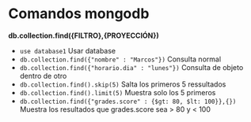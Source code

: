 # Comandos mongodb

**db.collection.find({FILTRO},{PROYECCIÓN})**

- `use database1` Usar database
- `db.collection.find({"nombre" : "Marcos"})` Consulta normal
- `db.collection.find({"horario.dia" : "lunes"})` Consulta de objeto dentro de otro
- `db.collection.find().skip(5)` Salta los primeros 5 ressultados
- `db.collection.find().limit(5)`  Muestra solo los 5 primeros
- `db.collection.find({"grades.score" : {$gt: 80, $lt: 100}},{})` Muestra los resultados que grades.score sea > 80 y < 100 